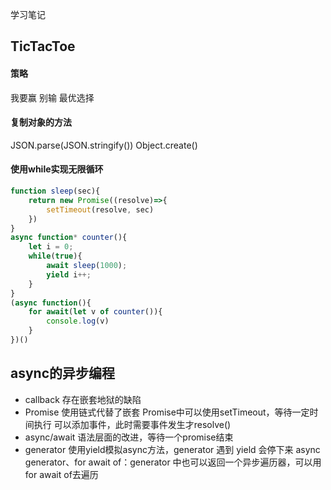 学习笔记

## TicTacToe
#### 策略
我要赢
别输
最优选择

#### 复制对象的方法
JSON.parse(JSON.stringify())
Object.create()

#### 使用while实现无限循环
```javascript 
function sleep(sec){
	return new Promise((resolve)=>{
		setTimeout(resolve, sec)
	})
}
async function* counter(){
	let i = 0;
	while(true){
		await sleep(1000);
		yield i++;
	}
}
(async function(){
	for await(let v of counter()){
		console.log(v)
	}
})()
```

## async的异步编程
+ callback
存在嵌套地狱的缺陷
+ Promise
使用链式代替了嵌套
Promise中可以使用setTimeout，等待一定时间执行
可以添加事件，此时需要事件发生才resolve()
+ async/await
语法层面的改进，等待一个promise结束
+ generator
使用yield模拟async方法，generator 遇到 yield 会停下来
async generator、for await of：generator 中也可以返回一个异步遍历器，可以用for await of去遍历